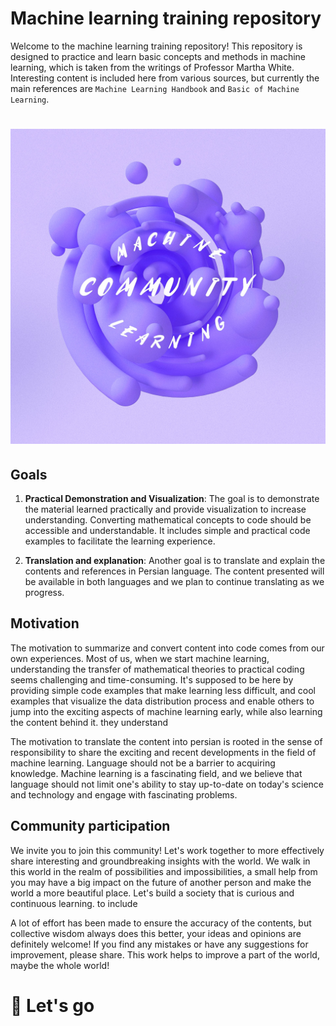 # Machine learning training repository

Welcome to the machine learning training repository! This repository is designed to practice and learn basic concepts and methods in machine learning, which is taken from the writings of Professor Martha White. Interesting content is included here from various sources, but currently the main references are `Machine Learning Handbook` and `Basic of Machine Learning`.


# <center> ![picture](images/ML_Community.jpg)




## Goals

1. **Practical Demonstration and Visualization**: The goal is to demonstrate the material learned practically and provide visualization to increase understanding. Converting mathematical concepts to code should be accessible and understandable. It includes simple and practical code examples to facilitate the learning experience.

2. **Translation and explanation**: Another goal is to translate and explain the contents and references in Persian language. The content presented will be available in both languages and we plan to continue translating as we progress.

## Motivation

The motivation to summarize and convert content into code comes from our own experiences. Most of us, when we start machine learning, understanding the transfer of mathematical theories to practical coding seems challenging and time-consuming. It's supposed to be here by providing simple code examples that make learning less difficult, and cool examples that visualize the data distribution process and enable others to jump into the exciting aspects of machine learning early, while also learning the content behind it. they understand

The motivation to translate the content into persian is rooted in the sense of responsibility to share the exciting and recent developments in the field of machine learning. Language should not be a barrier to acquiring knowledge. Machine learning is a fascinating field, and we believe that language should not limit one's ability to stay up-to-date on today's science and technology and engage with fascinating problems.

## Community participation

We invite you to join this community! Let's work together to more effectively share interesting and groundbreaking insights with the world. We walk in this world in the realm of possibilities and impossibilities, a small help from you may have a big impact on the future of another person and make the world a more beautiful place. Let's build a society that is curious and continuous learning. to include

A lot of effort has been made to ensure the accuracy of the contents, but collective wisdom always does this better, your ideas and opinions are definitely welcome! If you find any mistakes or have any suggestions for improvement, please share. This work helps to improve a part of the world, maybe the whole world!


# 🚀 Let's go
 
